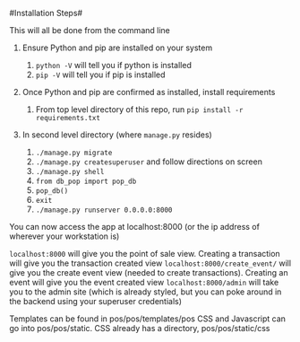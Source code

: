 #Installation Steps#

This will all be done from the command line

1. Ensure Python and pip are installed on your system
    1. `python -V` will tell you if python is installed
    2. `pip -V` will tell you if pip is installed

2. Once Python and pip are confirmed as installed, install requirements
    1. From top level directory of this repo, run `pip install -r requirements.txt`

3. In second level directory (where `manage.py` resides)
    1. `./manage.py migrate`
    2. `./manage.py createsuperuser` and follow directions on screen
    3. `./manage.py shell`
    4. `from db_pop import pop_db`
    5. `pop_db()`
    6. `exit`
    7. `./manage.py runserver 0.0.0.0:8000`

You can now access the app at localhost:8000 (or the ip address of wherever your workstation is)

`localhost:8000` will give you the point of sale view. Creating a transaction will give you the transaction created view
`localhost:8000/create_event/` will give you the create event view (needed to create transactions). Creating an event will give you the event created view
`localhost:8000/admin` will take you to the admin site (which is already styled, but you can poke around in the backend using your superuser credentials)

Templates can be found in pos/pos/templates/pos
CSS and Javascript can go into pos/pos/static. CSS already has a directory, pos/pos/static/css
